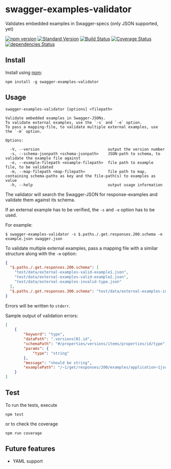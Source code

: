 swagger-examples-validator
==========================

Validates embedded examples in Swagger-specs (only JSON supported, yet)

[![npm version](https://badge.fury.io/js/swagger-examples-validator.svg)](https://badge.fury.io/js/swagger-examples-validator)
[![Standard Version](https://img.shields.io/badge/release-standard%20version-brightgreen.svg)](https://github.com/conventional-changelog/standard-version)
[![Build Status](https://travis-ci.org/codekie/swagger-examples-validator.svg?branch=master)](https://travis-ci.org/codekie/swagger-examples-validator)
[![Coverage Status](https://coveralls.io/repos/github/codekie/swagger-examples-validator/badge.svg?branch=master)](https://coveralls.io/github/codekie/swagger-examples-validator?branch=master)
[![dependencies Status](https://david-dm.org/codekie/swagger-examples-validator/status.svg)](https://david-dm.org/codekie/swagger-examples-validator)

Install
-------

Install using [npm](https://docs.npmjs.com/getting-started/what-is-npm):

    npm install -g swagger-examples-validator

Usage
-----

```
swagger-examples-validator [options] <filepath>

Validate embedded examples in Swagger-JSONs.
To validate external examples, use the `-s` and `-e` option.
To pass a mapping-file, to validate multiple external examples, use the `-m` option.

Options:

  -V, --version                              output the version number
  -s, --schema-jsonpath <schema-jsonpath>    JSON-path to schema, to validate the example file against
  -e, --example-filepath <example-filepath>  file path to example file, to be validated
  -m, --map-filepath <map-filepath>          file path to map, containing schema-paths as key and the file-path(s) to examples as value
  -h, --help                                 output usage information
````

The validator will search the Swagger-JSON for response-examples and validate them against its schema.

If an external example has to be verified, the `-s` and `-e` option has to be used.

For example:

```
$ swagger-examples-validator -s $.paths./.get.responses.200.schema -e example.json swagger.json
```

To validate multiple external examples, pass a mapping file with a similar structure along with the `-m` option:

```json
{
  "$.paths./.get.responses.200.schema": [
    "test/data/external-examples-valid-example1.json",
    "test/data/external-examples-valid-example2.json",
    "test/data/external-examples-invalid-type.json"
  ],
  "$.paths./.get.responses.300.schema": "test/data/external-examples-invalid-missing-link.json"
}
```

Errors will be written to `stderr`.

Sample output of validation errors:

```json
[
    {
        "keyword": "type",
        "dataPath": ".versions[0].id",
        "schemaPath": "#/properties/versions/items/properties/id/type",
        "params": {
            "type": "string"
        },
        "message": "should be string",
        "examplePath": "/~1/get/responses/200/examples/application~1json"
    }
]
```

Test
----

To run the tests, execute

    npm test

or to check the coverage

    npm run coverage

Future features
---------------

- YAML support
